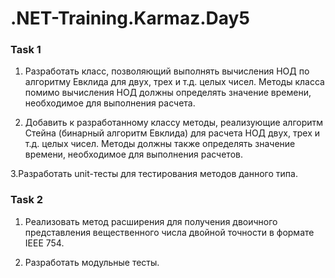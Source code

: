 # .NET-Training.Karmaz.Day5
### Task 1

 1. Разработать класс, позволяющий выполнять вычисления НОД по алгоритму Евклида для двух, трех и т.д. целых чисел. 
   Методы класса помимо вычисления НОД должны определять значение времени, необходимое для выполнения расчета. 

 2. Добавить к разработанному классу методы, реализующие алгоритм Стейна (бинарный алгоритм Евклида) для расчета НОД двух,
   трех и т.д. целых чисел. Методы должны также  определять значение времени, необходимое для выполнения расчетов. 

 3.Разработать unit-тесты для тестирования методов данного типа.


### Task 2

 1. Реализовать метод расширения для получения двоичного представления вещественного числа двойной точности в формате IEEE 754. 

 2. Разработать модульные тесты.

